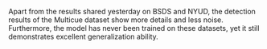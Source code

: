 Apart from the results shared yesterday on BSDS and NYUD, the detection results of the Multicue dataset show more details and less noise. Furthermore, the model has never been trained on these datasets, yet it still demonstrates excellent generalization ability.
